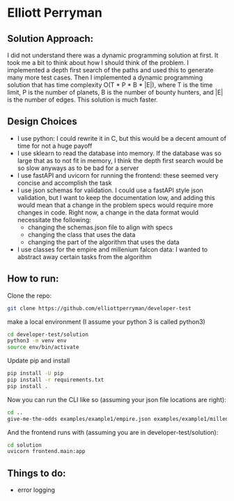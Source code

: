 # Elliott Perryman
## Solution Approach:
I did not understand there was a dynamic programming solution at first. It took me a bit to think about how I should think of the problem. I implemented a depth first search of the paths and used this to generate many more test cases. Then I implemented a dynamic programming solution that has time complexity O(T * P * B * |E|), where T is the time limit, P is the number of planets, B is the number of bounty hunters, and |E| is the number of edges. This solution is much faster. 

## Design Choices
 * I use python: I could rewrite it in C, but this would be a decent amount of time for not a huge payoff
 * I use sklearn to read the database into memory. If the database was so large that as to not fit in memory, I think the depth first search would be so slow anyways as to be bad for a server
 * I use fastAPI and uvicorn for running the frontend: these seemed very concise and accomplish the task
 * I use json schemas for validation. I could use a fastAPI style json validation, but I want to keep the documentation low, and adding this would mean that a change in the problem specs would require more changes in code. Right now, a change in the data format would necessitate the following:
    - changing the schemas.json file to align with specs
    - changing the class that uses the data
    - changing the part of the algorithm that uses the data
 * I use classes for the empire and millenium falcon data: I wanted to abstract away certain tasks from the algorithm

## How to run:
Clone the repo:
```bash
git clone https://github.com/elliottperryman/developer-test
```

make a local environment (I assume your python 3 is called python3)
```bash
cd developer-test/solution
python3 -m venv env
source env/bin/activate
```

Update pip and install
```bash
pip install -U pip
pip install -r requirements.txt
pip install .
```

Now you can run the CLI like so (assuming your json file locations are right):
```bash
cd ..
give-me-the-odds examples/example1/empire.json examples/example1/millennium-falcon.json
```

And the frontend runs with (assuming you are in developer-test/solution):
```bash
cd solution
uvicorn frontend.main:app
```

## Things to do:
 * error logging

